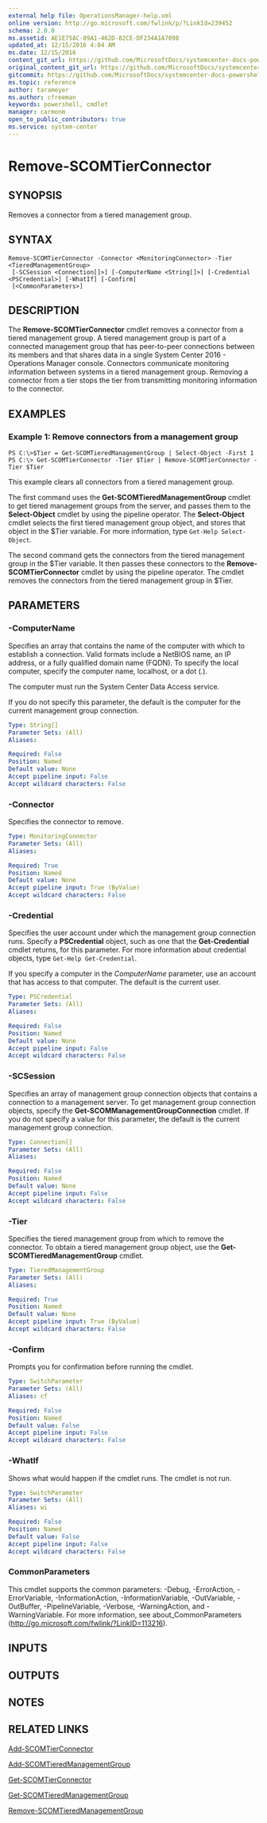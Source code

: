 ```yaml
---
external help file: OperationsManager-help.xml
online version: http://go.microsoft.com/fwlink/p/?LinkId=239452
schema: 2.0.0
ms.assetid: AE1E75AC-89A1-462D-82CE-DF234A1A7098
updated_at: 12/15/2016 4:04 AM
ms.date: 12/15/2016
content_git_url: https://github.com/MicrosoftDocs/systemcenter-docs-powershell/blob/master/systemcenter-cmdlets/SystemCenter2016/OperationsManager/vlatest/Remove-SCOMTierConnector.md
original_content_git_url: https://github.com/MicrosoftDocs/systemcenter-docs-powershell/blob/master/systemcenter-cmdlets/SystemCenter2016/OperationsManager/vlatest/Remove-SCOMTierConnector.md
gitcommit: https://github.com/MicrosoftDocs/systemcenter-docs-powershell/blob/7df4508c7b907a214e6a8eca76037b06065ef078/systemcenter-cmdlets/SystemCenter2016/OperationsManager/vlatest/Remove-SCOMTierConnector.md
ms.topic: reference
author: tarameyer
ms.author: cfreeman
keywords: powershell, cmdlet
manager: carmonm
open_to_public_contributors: true
ms.service: system-center
---
```


# Remove-SCOMTierConnector

## SYNOPSIS
Removes a connector from a tiered management group.

## SYNTAX

```
Remove-SCOMTierConnector -Connector <MonitoringConnector> -Tier <TieredManagementGroup>
 [-SCSession <Connection[]>] [-ComputerName <String[]>] [-Credential <PSCredential>] [-WhatIf] [-Confirm]
 [<CommonParameters>]
```

## DESCRIPTION
The **Remove-SCOMTierConnector** cmdlet removes a connector from a tiered management group.
A tiered management group is part of a connected management group that has peer-to-peer connections between its members and that shares data in a single System Center 2016 - Operations Manager console.
Connectors communicate monitoring information between systems in a tiered management group.
Removing a connector from a tier stops the tier from transmitting monitoring information to the connector.

## EXAMPLES

### Example 1: Remove connectors from a management group
```
PS C:\>$Tier = Get-SCOMTieredManagementGroup | Select-Object -First 1
PS C:\> Get-SCOMTierConnector -Tier $Tier | Remove-SCOMTierConnector -Tier $Tier
```

This example clears all connectors from a tiered management group.

The first command uses the **Get-SCOMTieredManagementGroup** cmdlet to get tiered management groups from the server, and passes them to the **Select-Object** cmdlet by using the pipeline operator.
The **Select-Object** cmdlet selects the first tiered management group object, and stores that object in the $Tier variable.
For more information, type `Get-Help Select-Object`.

The second command gets the connectors from the tiered management group in the $Tier variable.
It then passes these connectors to the **Remove-SCOMTierConnector** cmdlet by using the pipeline operator.
The cmdlet removes the connectors from the tiered management group in $Tier.

## PARAMETERS

### -ComputerName
Specifies an array that contains the name of the computer with which to establish a connection.
Valid formats include a NetBIOS name, an IP address, or a fully qualified domain name (FQDN).
To specify the local computer, specify the computer name, localhost, or a dot (.).

The computer must run the System Center Data Access service.

If you do not specify this parameter, the default is the computer for the current management group connection.

```yaml
Type: String[]
Parameter Sets: (All)
Aliases: 

Required: False
Position: Named
Default value: None
Accept pipeline input: False
Accept wildcard characters: False
```

### -Connector
Specifies the connector to remove.

```yaml
Type: MonitoringConnector
Parameter Sets: (All)
Aliases: 

Required: True
Position: Named
Default value: None
Accept pipeline input: True (ByValue)
Accept wildcard characters: False
```

### -Credential
Specifies the user account under which the management group connection runs.
Specify a **PSCredential** object, such as one that the **Get-Credential** cmdlet returns, for this parameter.
For more information about credential objects, type `Get-Help Get-Credential`.

If you specify a computer in the *ComputerName* parameter, use an account that has access to that computer.
The default is the current user.

```yaml
Type: PSCredential
Parameter Sets: (All)
Aliases: 

Required: False
Position: Named
Default value: None
Accept pipeline input: False
Accept wildcard characters: False
```

### -SCSession
Specifies an array of management group connection objects that contains a connection to a management server.
To get management group connection objects, specify the **Get-SCOMManagementGroupConnection** cmdlet.
If you do not specify a value for this parameter, the default is the current management group connection.

```yaml
Type: Connection[]
Parameter Sets: (All)
Aliases: 

Required: False
Position: Named
Default value: None
Accept pipeline input: False
Accept wildcard characters: False
```

### -Tier
Specifies the tiered management group from which to remove the connector.
To obtain a tiered management group object, use the **Get-SCOMTieredManagementGroup** cmdlet.

```yaml
Type: TieredManagementGroup
Parameter Sets: (All)
Aliases: 

Required: True
Position: Named
Default value: None
Accept pipeline input: True (ByValue)
Accept wildcard characters: False
```

### -Confirm
Prompts you for confirmation before running the cmdlet.

```yaml
Type: SwitchParameter
Parameter Sets: (All)
Aliases: cf

Required: False
Position: Named
Default value: False
Accept pipeline input: False
Accept wildcard characters: False
```

### -WhatIf
Shows what would happen if the cmdlet runs.
The cmdlet is not run.

```yaml
Type: SwitchParameter
Parameter Sets: (All)
Aliases: wi

Required: False
Position: Named
Default value: False
Accept pipeline input: False
Accept wildcard characters: False
```

### CommonParameters
This cmdlet supports the common parameters: -Debug, -ErrorAction, -ErrorVariable, -InformationAction, -InformationVariable, -OutVariable, -OutBuffer, -PipelineVariable, -Verbose, -WarningAction, and -WarningVariable. For more information, see about_CommonParameters (http://go.microsoft.com/fwlink/?LinkID=113216).

## INPUTS

## OUTPUTS

## NOTES

## RELATED LINKS

[Add-SCOMTierConnector](xref:SystemCenter2016/OperationsManager/vlatest/Add-SCOMTierConnector.md)

[Add-SCOMTieredManagementGroup](xref:SystemCenter2016/OperationsManager/vlatest/Add-SCOMTieredManagementGroup.md)

[Get-SCOMTierConnector](xref:SystemCenter2016/OperationsManager/vlatest/Get-SCOMTierConnector.md)

[Get-SCOMTieredManagementGroup](xref:SystemCenter2016/OperationsManager/vlatest/Get-SCOMTieredManagementGroup.md)

[Remove-SCOMTieredManagementGroup](xref:SystemCenter2016/OperationsManager/vlatest/Remove-SCOMTieredManagementGroup.md)

